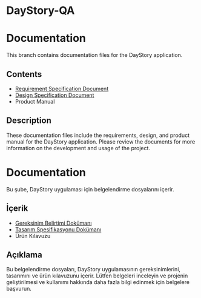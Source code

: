 # DayStory-QA
# Documentation

This branch contains documentation files for the DayStory application.

## Contents

- [Requirement Specification Document](Requirement_specification_document.pdf)
- [Design Specification Document](Design_specification_document.pdf)
- Product Manual

## Description

These documentation files include the requirements, design, and product manual for the DayStory application. Please review the documents for more information on the development and usage of the project.
# Documentation

Bu şube, DayStory uygulaması için belgelendirme dosyalarını içerir.

## İçerik

- [Gereksinim Belirtimi Dokümanı](Requirement_specification_document.pdf)
- [Tasarım Spesifikasyonu Dokümanı](Design_specification_document.pdf)
- Ürün Kılavuzu

## Açıklama

Bu belgelendirme dosyaları, DayStory uygulamasının gereksinimlerini, tasarımını ve ürün kılavuzunu içerir. Lütfen belgeleri inceleyin ve projenin geliştirilmesi ve kullanımı hakkında daha fazla bilgi edinmek için belgelere başvurun.
